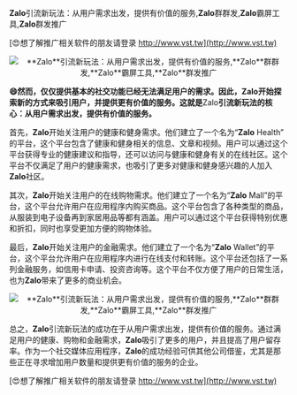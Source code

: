 **Zalo**引流新玩法：从用户需求出发，提供有价值的服务,**Zalo**群群发,**Zalo**霸屏工具,**Zalo**群发推广

[😍想了解推广相关软件的朋友请登录 http://www.vst.tw](http://www.vst.tw)

 <center><img src="https://vst.tw/MP4/tuiguang/png/2.png" alt="**Zalo**引流新玩法：从用户需求出发，提供有价值的服务,**Zalo**群群发,**Zalo**霸屏工具,**Zalo**群发推广"></center>

**😄然而，仅仅提供基本的社交功能已经无法满足用户的需求。因此，**Zalo**开始探索新的方式来吸引用户，并提供更有价值的服务。这就是**Zalo**引流新玩法的核心：从用户需求出发，提供有价值的服务。**

首先，**Zalo**开始关注用户的健康和健身需求。他们建立了一个名为“**Zalo** Health” 的平台，这个平台包含了健康和健身相关的信息、文章和视频。用户可以通过这个平台获得专业的健康建议和指导，还可以访问与健康和健身有关的在线社区。这个平台不仅满足了用户的健康需求，也吸引了更多对健康和健身感兴趣的人加入**Zalo**社区。

其次，**Zalo**开始关注用户的在线购物需求。他们建立了一个名为“**Zalo** Mall”的平台，这个平台允许用户在应用程序内购买商品。这个平台包含了各种类型的商品，从服装到电子设备再到家居用品等都有涵盖。用户可以通过这个平台获得特别优惠和折扣，同时也享受更加方便的购物体验。

最后，**Zalo**开始关注用户的金融需求。他们建立了一个名为“**Zalo** Wallet”的平台，这个平台允许用户在应用程序内进行在线支付和转账。这个平台还包括了一系列金融服务，如信用卡申请、投资咨询等。这个平台不仅方便了用户的日常生活，也为**Zalo**带来了更多的商业机会。

 <center><img src="https://vst.tw/MP4/tuiguang/png/5.png" alt="**Zalo**引流新玩法：从用户需求出发，提供有价值的服务,**Zalo**群群发,**Zalo**霸屏工具,**Zalo**群发推广"></center>

总之，**Zalo**引流新玩法的成功在于从用户需求出发，提供有价值的服务。通过满足用户的健康、购物和金融需求，**Zalo**吸引了更多的用户，并且提高了用户留存率。作为一个社交媒体应用程序，**Zalo**的成功经验可供其他公司借鉴，尤其是那些正在寻求增加用户数量和提供更有价值的服务的企业。

[😍想了解推广相关软件的朋友请登录 http://www.vst.tw](http://www.vst.tw)



